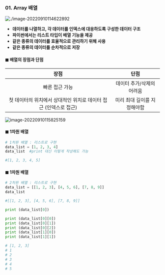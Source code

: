 ### 01. Array 배열

![./image-20220910114622892](C:\Users\LGD\AppData\Roaming\Typora\typora-user-images\image-20220910114622892.png)

* **데이터를 나열하고, 각 데이터를 인덱스에 대응하도록 구성한 데이터 구조** 
* **파이썬에서는 리스트 타입이 배열 기능을 제공**
* **같은 종류의 데이터를 효율적으로 관리하기 위해  사용**
* **같은 종류의 데이터를 순차적으로 저장**



#### ◼ 배열의 장점과 단점 

|                             장점                             |            단점             |
| :----------------------------------------------------------: | :-------------------------: |
|                        빠른 접근 가능                        |  데이터 추가/삭제의 어려움  |
| 첫 데이터의 위치에서 상대적인 위치로 데이터 접근 (인덱스로 접근) | 미리 최대 길이를 지정해야함 |

![image-20220910115825159](C:\Users\LGD\AppData\Roaming\Typora\typora-user-images\image-20220910115825159.png)



#### ◼ 1차원 배열 

```python
# 1차원 배열 : 리스트로 구현	
data_list = [1, 2, 3, 4]
data_list  #print 대신 이렇게 작성해도 가능

#[1, 2, 3, 4, 5]
```



#### **◼ 1차원 배열** 

```python
# 2차원 배열 : 리스트로 구현
data_list = [[1, 2, 3], [4, 5, 6], [7, 8, 9]]
data_list 

#[[1, 2, 3], [4, 5, 6], [7, 8, 9]]

print (data_list[0])

print (data_list[0][0])
print (data_list[0][1])
print (data_list[0][2])
print (data_list[1][0])
print (data_list[1][1])

# [1, 2, 3]
# 1
# 2
# 3
# 4
# 5
```

